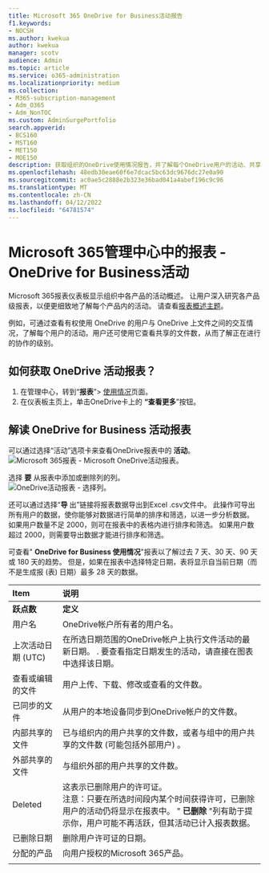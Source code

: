 ```yaml
---
title: Microsoft 365 OneDrive for Business活动报告
f1.keywords:
- NOCSH
ms.author: kwekua
author: kwekua
manager: scotv
audience: Admin
ms.topic: article
ms.service: o365-administration
ms.localizationpriority: medium
ms.collection:
- M365-subscription-management
- Adm_O365
- Adm_NonTOC
ms.custom: AdminSurgePortfolio
search.appverid:
- BCS160
- MST160
- MET150
- MOE150
description: 获取组织的OneDrive使用情况报告，并了解每个OneDrive用户的活动、共享的文件数和存储利用率。
ms.openlocfilehash: 48edb30eae60f6e7dcac5bc63dc9676dc27e0a90
ms.sourcegitcommit: ac0ae5c2888e2b323e36bad041a4abef196c9c96
ms.translationtype: MT
ms.contentlocale: zh-CN
ms.lasthandoff: 04/12/2022
ms.locfileid: "64781574"
---
```

# <a name="microsoft-365-reports-in-the-admin-center---onedrive-for-business-activity"></a>Microsoft 365管理中心中的报表 - OneDrive for Business活动

Microsoft 365报表仪表板显示组织中各产品的活动概述。 让用户深入研究各产品级报表，以便更细致地了解每个产品内的活动。 请查看[报表概述主题](activity-reports.md)。
  
例如，可通过查看有权使用 OneDrive 的用户与 OneDrive 上文件之间的交互情况，了解每个用户的活动。用户还可使用它查看共享的文件数，从而了解正在进行的协作的级别。

## <a name="how-do-i-get-to-the-onedrive-activity-report"></a>如何获取 OneDrive 活动报表？

1. 在管理中心，转到“**报表**”\> <a href="https://go.microsoft.com/fwlink/p/?linkid=2074756" target="_blank">使用情况</a>页面。 
2. 在仪表板主页上，单击OneDrive卡上的 **“查看更多**”按钮。
  
## <a name="interpret-the-onedrive-for-business-activity-report"></a>解读 OneDrive for Business 活动报表

可以通过选择“活动”选项卡来查看OneDrive报表中的 **活动**。<br/>![Microsoft 365报表 - Microsoft OneDrive活动报表。](../../media/c89df0b0-2611-4acf-9ef7-17cedf7977be.png)

选择 **要** 从报表中添加或删除列的列。  <br/> ![OneDrive活动报表 - 选择列。](../../media/252f311f-ffde-4e5a-9158-2b822bf86964.png)

还可以通过选择“**导** 出”链接将报表数据导出到Excel .csv文件中。 此操作可导出所有用户的数据，使你能够对数据进行简单的排序和筛选，以进一步分析数据。 如果用户数量不足 2000，则可在报表中的表格内进行排序和筛选。 如果用户数超过 2000，则需要导出数据才能进行排序和筛选。

可查看" **OneDrive for Business 使用情况**"报表以了解过去 7 天、30 天、90 天或 180 天的趋势。 但是，如果在报表中选择特定日期，表将显示自当前日期（而不是生成报 (表) 日期）最多 28 天的数据。
  
|Item|说明|
|:-----|:-----|
|**跃点数**|**定义**|
|用户名  <br/> |OneDrive帐户所有者的用户名。  <br/> |
|上次活动日期 (UTC)   <br/> |在所选日期范围的OneDrive帐户上执行文件活动的最新日期。 . 要查看指定日期发生的活动，请直接在图表中选择该日期。  <br/> |
|查看或编辑的文件  <br/> |用户上传、下载、修改或查看的文件数。   <br/> |
|已同步的文件  <br/> |从用户的本地设备同步到OneDrive帐户的文件数。 <br/> |
|内部共享的文件  <br/> | 已与组织内的用户共享的文件数，或者与组中的用户共享的文件数 (可能包括外部用户) 。  <br/> |
|外部共享的文件  <br/> |与组织外部的用户共享的文件数。 <br/>|
|Deleted  <br/> | 这表示已删除用户的许可证。  <br/> 注意：只要在所选时间段内某个时间获得许可，已删除用户的活动仍将显示在报表中。 " **已删除** "列有助于提示你，用户可能不再活跃，但其活动已计入报表数据。  <br/> |
|已删除日期  <br/> |删除用户许可证的日期。 <br/>|
|分配的产品  <br/> |向用户授权的Microsoft 365产品。|
|||